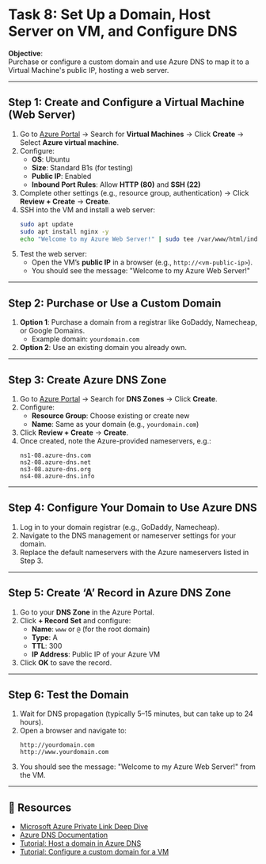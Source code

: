 # Task 8: Set Up a Domain, Host Server on VM, and Configure DNS

**Objective**:  
Purchase or configure a custom domain and use Azure DNS to map it to a Virtual Machine's public IP, hosting a web server.

---

## Step 1: Create and Configure a Virtual Machine (Web Server)
1. Go to [Azure Portal](https://portal.azure.com) → Search for **Virtual Machines** → Click **Create** → Select **Azure virtual machine**.
2. Configure:
   - **OS**: Ubuntu
   - **Size**: Standard B1s (for testing)
   - **Public IP**: Enabled
   - **Inbound Port Rules**: Allow **HTTP (80)** and **SSH (22)**
3. Complete other settings (e.g., resource group, authentication) → Click **Review + Create** → **Create**.
4. SSH into the VM and install a web server:
   ```bash
   sudo apt update
   sudo apt install nginx -y
   echo "Welcome to my Azure Web Server!" | sudo tee /var/www/html/index.html
   ```
5. Test the web server:
   - Open the VM’s **public IP** in a browser (e.g., `http://<vm-public-ip>`).
   - You should see the message: "Welcome to my Azure Web Server!"

---

## Step 2: Purchase or Use a Custom Domain
1. **Option 1**: Purchase a domain from a registrar like GoDaddy, Namecheap, or Google Domains.
   - Example domain: `yourdomain.com`
2. **Option 2**: Use an existing domain you already own.

---

## Step 3: Create Azure DNS Zone
1. Go to [Azure Portal](https://portal.azure.com) → Search for **DNS Zones** → Click **Create**.
2. Configure:
   - **Resource Group**: Choose existing or create new
   - **Name**: Same as your domain (e.g., `yourdomain.com`)
3. Click **Review + Create** → **Create**.
4. Once created, note the Azure-provided nameservers, e.g.:
   ```
   ns1-08.azure-dns.com
   ns2-08.azure-dns.net
   ns3-08.azure-dns.org
   ns4-08.azure-dns.info
   ```

---

## Step 4: Configure Your Domain to Use Azure DNS
1. Log in to your domain registrar (e.g., GoDaddy, Namecheap).
2. Navigate to the DNS management or nameserver settings for your domain.
3. Replace the default nameservers with the Azure nameservers listed in Step 3.

---

## Step 5: Create ‘A’ Record in Azure DNS Zone
1. Go to your **DNS Zone** in the Azure Portal.
2. Click **+ Record Set** and configure:
   - **Name**: `www` or `@` (for the root domain)
   - **Type**: A
   - **TTL**: 300
   - **IP Address**: Public IP of your Azure VM
3. Click **OK** to save the record.

---

## Step 6: Test the Domain
1. Wait for DNS propagation (typically 5–15 minutes, but can take up to 24 hours).
2. Open a browser and navigate to:
   ```
   http://yourdomain.com
   http://www.yourdomain.com
   ```
3. You should see the message: "Welcome to my Azure Web Server!" from the VM.

---

## 🧩 Resources
- [Microsoft Azure Private Link Deep Dive
](https://www.youtube.com/watch?v=57ZwdztCx2w)
- [Azure DNS Documentation](https://docs.microsoft.com/azure/dns/)
- [Tutorial: Host a domain in Azure DNS](https://docs.microsoft.com/azure/dns/dns-delegate-domain-azure-dns)
- [Tutorial: Configure a custom domain for a VM](https://docs.microsoft.com/azure/virtual-machines/custom-dns)
